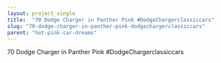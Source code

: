 ```yaml
---
layout: project_single
title:  "70 Dodge Charger in Panther Pink #DodgeChargerclassiccars"
slug: "70-dodge-charger-in-panther-pink-dodgechargerclassiccars"
parent: "hot-pink-car-dreams"
---
```

70 Dodge Charger in Panther Pink #DodgeChargerclassiccars